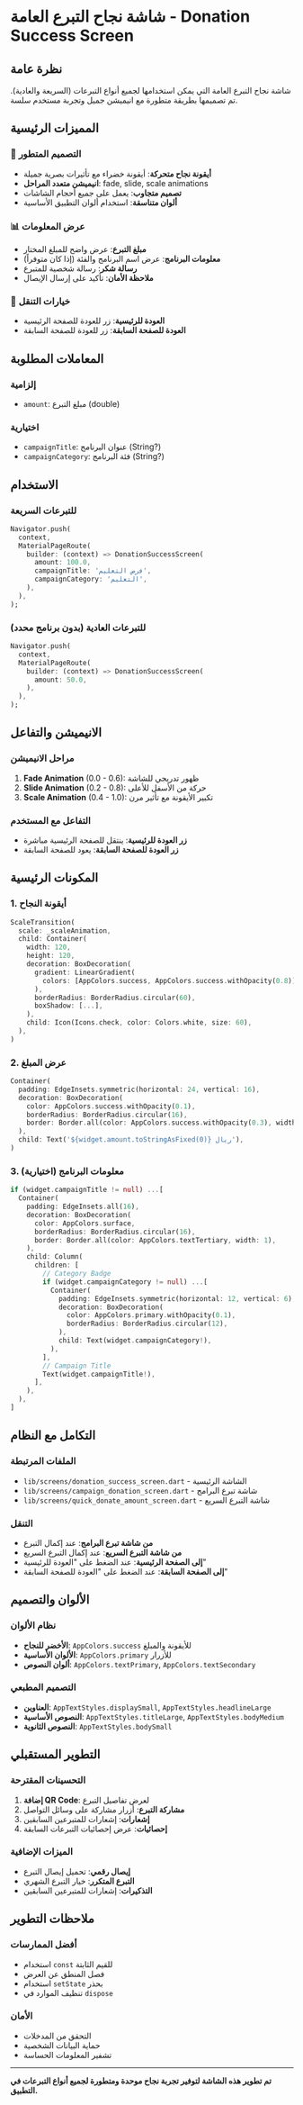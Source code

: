 # شاشة نجاح التبرع العامة - Donation Success Screen

## نظرة عامة
شاشة نجاح التبرع العامة التي يمكن استخدامها لجميع أنواع التبرعات (السريعة والعادية). تم تصميمها بطريقة متطورة مع انيميشن جميل وتجربة مستخدم سلسة.

## المميزات الرئيسية

### 🎨 التصميم المتطور
- **أيقونة نجاح متحركة**: أيقونة خضراء مع تأثيرات بصرية جميلة
- **انيميشن متعدد المراحل**: fade, slide, scale animations
- **تصميم متجاوب**: يعمل على جميع أحجام الشاشات
- **ألوان متناسقة**: استخدام ألوان التطبيق الأساسية

### 📊 عرض المعلومات
- **مبلغ التبرع**: عرض واضح للمبلغ المختار
- **معلومات البرنامج**: عرض اسم البرنامج والفئة (إذا كان متوفراً)
- **رسالة شكر**: رسالة شخصية للمتبرع
- **ملاحظة الأمان**: تأكيد على إرسال الإيصال

### 🔄 خيارات التنقل
- **العودة للرئيسية**: زر للعودة للصفحة الرئيسية
- **العودة للصفحة السابقة**: زر للعودة للصفحة السابقة

## المعاملات المطلوبة

### إلزامية
- `amount`: مبلغ التبرع (double)

### اختيارية
- `campaignTitle`: عنوان البرنامج (String?)
- `campaignCategory`: فئة البرنامج (String?)

## الاستخدام

### للتبرعات السريعة
```dart
Navigator.push(
  context,
  MaterialPageRoute(
    builder: (context) => DonationSuccessScreen(
      amount: 100.0,
      campaignTitle: 'فرص التعليم',
      campaignCategory: 'التعليم',
    ),
  ),
);
```

### للتبرعات العادية (بدون برنامج محدد)
```dart
Navigator.push(
  context,
  MaterialPageRoute(
    builder: (context) => DonationSuccessScreen(
      amount: 50.0,
    ),
  ),
);
```

## الانيميشن والتفاعل

### مراحل الانيميشن
1. **Fade Animation** (0.0 - 0.6): ظهور تدريجي للشاشة
2. **Slide Animation** (0.2 - 0.8): حركة من الأسفل للأعلى
3. **Scale Animation** (0.4 - 1.0): تكبير الأيقونة مع تأثير مرن

### التفاعل مع المستخدم
- **زر العودة للرئيسية**: ينتقل للصفحة الرئيسية مباشرة
- **زر العودة للصفحة السابقة**: يعود للصفحة السابقة

## المكونات الرئيسية

### 1. أيقونة النجاح
```dart
ScaleTransition(
  scale: _scaleAnimation,
  child: Container(
    width: 120,
    height: 120,
    decoration: BoxDecoration(
      gradient: LinearGradient(
        colors: [AppColors.success, AppColors.success.withOpacity(0.8)],
      ),
      borderRadius: BorderRadius.circular(60),
      boxShadow: [...],
    ),
    child: Icon(Icons.check, color: Colors.white, size: 60),
  ),
)
```

### 2. عرض المبلغ
```dart
Container(
  padding: EdgeInsets.symmetric(horizontal: 24, vertical: 16),
  decoration: BoxDecoration(
    color: AppColors.success.withOpacity(0.1),
    borderRadius: BorderRadius.circular(16),
    border: Border.all(color: AppColors.success.withOpacity(0.3), width: 2),
  ),
  child: Text('${widget.amount.toStringAsFixed(0)} ريال'),
)
```

### 3. معلومات البرنامج (اختيارية)
```dart
if (widget.campaignTitle != null) ...[
  Container(
    padding: EdgeInsets.all(16),
    decoration: BoxDecoration(
      color: AppColors.surface,
      borderRadius: BorderRadius.circular(16),
      border: Border.all(color: AppColors.textTertiary, width: 1),
    ),
    child: Column(
      children: [
        // Category Badge
        if (widget.campaignCategory != null) ...[
          Container(
            padding: EdgeInsets.symmetric(horizontal: 12, vertical: 6),
            decoration: BoxDecoration(
              color: AppColors.primary.withOpacity(0.1),
              borderRadius: BorderRadius.circular(12),
            ),
            child: Text(widget.campaignCategory!),
          ),
        ],
        // Campaign Title
        Text(widget.campaignTitle!),
      ],
    ),
  ),
]
```

## التكامل مع النظام

### الملفات المرتبطة
- `lib/screens/donation_success_screen.dart` - الشاشة الرئيسية
- `lib/screens/campaign_donation_screen.dart` - شاشة تبرع البرامج
- `lib/screens/quick_donate_amount_screen.dart` - شاشة التبرع السريع

### التنقل
- **من شاشة تبرع البرامج**: عند إكمال التبرع
- **من شاشة التبرع السريع**: عند إكمال التبرع السريع
- **إلى الصفحة الرئيسية**: عند الضغط على "العودة للرئيسية"
- **إلى الصفحة السابقة**: عند الضغط على "العودة للصفحة السابقة"

## الألوان والتصميم

### نظام الألوان
- **الأخضر للنجاح**: `AppColors.success` للأيقونة والمبلغ
- **الألوان الأساسية**: `AppColors.primary` للأزرار
- **ألوان النصوص**: `AppColors.textPrimary`, `AppColors.textSecondary`

### التصميم المطبعي
- **العناوين**: `AppTextStyles.displaySmall`, `AppTextStyles.headlineLarge`
- **النصوص الأساسية**: `AppTextStyles.titleLarge`, `AppTextStyles.bodyMedium`
- **النصوص الثانوية**: `AppTextStyles.bodySmall`

## التطوير المستقبلي

### التحسينات المقترحة
1. **إضافة QR Code**: لعرض تفاصيل التبرع
2. **مشاركة التبرع**: أزرار مشاركة على وسائل التواصل
3. **إشعارات**: إشعارات للمتبرعين السابقين
4. **إحصائيات**: عرض إحصائيات التبرعات السابقة

### الميزات الإضافية
- **إيصال رقمي**: تحميل إيصال التبرع
- **التبرع المتكرر**: خيار التبرع الشهري
- **التذكيرات**: إشعارات للمتبرعين السابقين

## ملاحظات التطوير

### أفضل الممارسات
- استخدام `const` للقيم الثابتة
- فصل المنطق عن العرض
- استخدام `setState` بحذر
- تنظيف الموارد في `dispose`

### الأمان
- التحقق من المدخلات
- حماية البيانات الشخصية
- تشفير المعلومات الحساسة

---

**تم تطوير هذه الشاشة لتوفير تجربة نجاح موحدة ومتطورة لجميع أنواع التبرعات في التطبيق.** 
